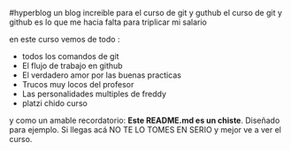 #hyperblog 
un blog increible para el curso de git y guthub 
el curso de git y github es lo que me hacia falta para triplicar mi salario 

en este curso vemos de todo :
* todos los comandos de git 
* El flujo de trabajo en github
* El verdadero amor por las buenas practicas 
* Trucos muy locos del profesor
* Las personalidades multiples de freddy
* platzi chido curso

y como un amable recordatorio: **Este README.md es un chiste**. Diseñado para ejemplo.
Si llegas acá NO TE LO TOMES EN SERIO y mejor ve a ver el curso.
